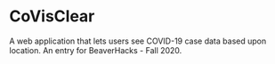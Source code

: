 # CoVisClear
A web application that lets users see COVID-19 case data based upon location. An entry for BeaverHacks - Fall 2020.
